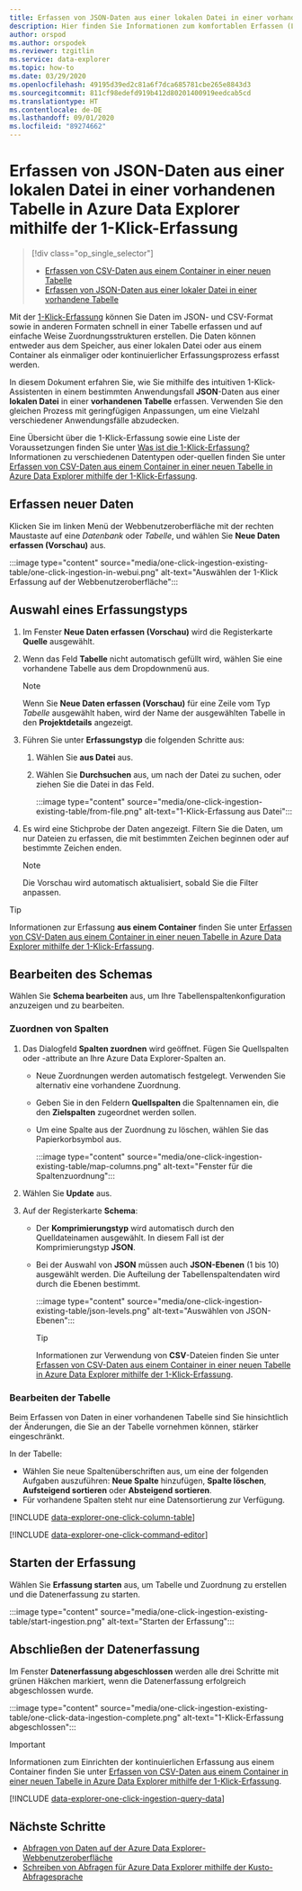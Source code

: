 ```yaml
---
title: Erfassen von JSON-Daten aus einer lokalen Datei in einer vorhandenen Tabelle in Azure Data Explorer mithilfe der 1-Klick-Erfassung
description: Hier finden Sie Informationen zum komfortablen Erfassen (Laden) von Daten in einer vorhandenen Azure Data Explorer-Tabelle mit der 1-Klick-Erfassung.
author: orspod
ms.author: orspodek
ms.reviewer: tzgitlin
ms.service: data-explorer
ms.topic: how-to
ms.date: 03/29/2020
ms.openlocfilehash: 49195d39ed2c81a6f7dca685781cbe265e8843d3
ms.sourcegitcommit: 811cf98edefd919b412d80201400919eedcab5cd
ms.translationtype: HT
ms.contentlocale: de-DE
ms.lasthandoff: 09/01/2020
ms.locfileid: "89274662"
---
```

# <a name="use-one-click-ingestion-to-ingest-json-data-from-a-local-file-to-an-existing-table-in-azure-data-explorer"></a>Erfassen von JSON-Daten aus einer lokalen Datei in einer vorhandenen Tabelle in Azure Data Explorer mithilfe der 1-Klick-Erfassung


> [!div class="op_single_selector"]
> * [Erfassen von CSV-Daten aus einem Container in einer neuen Tabelle](one-click-ingestion-new-table.md)
> * [Erfassen von JSON-Daten aus einer lokaler Datei in einer vorhandene Tabelle](one-click-ingestion-existing-table.md)

Mit der [1-Klick-Erfassung](ingest-data-one-click.md) können Sie Daten im JSON- und CSV-Format sowie in anderen Formaten schnell in einer Tabelle erfassen und auf einfache Weise Zuordnungsstrukturen erstellen. Die Daten können entweder aus dem Speicher, aus einer lokalen Datei oder aus einem Container als einmaliger oder kontinuierlicher Erfassungsprozess erfasst werden.  

In diesem Dokument erfahren Sie, wie Sie mithilfe des intuitiven 1-Klick-Assistenten in einem bestimmten Anwendungsfall **JSON**-Daten aus einer **lokalen Datei** in einer **vorhandenen Tabelle** erfassen. Verwenden Sie den gleichen Prozess mit geringfügigen Anpassungen, um eine Vielzahl verschiedener Anwendungsfälle abzudecken.

Eine Übersicht über die 1-Klick-Erfassung sowie eine Liste der Voraussetzungen finden Sie unter [Was ist die 1-Klick-Erfassung?](ingest-data-one-click.md)
Informationen zu verschiedenen Datentypen oder-quellen finden Sie unter [Erfassen von CSV-Daten aus einem Container in einer neuen Tabelle in Azure Data Explorer mithilfe der 1-Klick-Erfassung](one-click-ingestion-new-table.md).

## <a name="ingest-new-data"></a>Erfassen neuer Daten

Klicken Sie im linken Menü der Webbenutzeroberfläche mit der rechten Maustaste auf eine *Datenbank* oder *Tabelle*, und wählen Sie **Neue Daten erfassen (Vorschau)** aus.

   :::image type="content" source="media/one-click-ingestion-existing-table/one-click-ingestion-in-webui.png" alt-text="Auswählen der 1-Klick Erfassung auf der Webbenutzeroberfläche":::
 
## <a name="select-an-ingestion-type"></a>Auswahl eines Erfassungstyps

1. Im Fenster **Neue Daten erfassen (Vorschau)** wird die Registerkarte **Quelle** ausgewählt.

1. Wenn das Feld **Tabelle** nicht automatisch gefüllt wird, wählen Sie eine vorhandene Tabelle aus dem Dropdownmenü aus.

    > [!NOTE]
    > Wenn Sie **Neue Daten erfassen (Vorschau)** für eine Zeile vom Typ *Tabelle* ausgewählt haben, wird der Name der ausgewählten Tabelle in den **Projektdetails** angezeigt.

1. Führen Sie unter **Erfassungstyp** die folgenden Schritte aus:

   1. Wählen Sie **aus Datei** aus.  
   1. Wählen Sie **Durchsuchen** aus, um nach der Datei zu suchen, oder ziehen Sie die Datei in das Feld.
    
      :::image type="content" source="media/one-click-ingestion-existing-table/from-file.png" alt-text="1-Klick-Erfassung aus Datei":::

 1. Es wird eine Stichprobe der Daten angezeigt. Filtern Sie die Daten, um nur Dateien zu erfassen, die mit bestimmten Zeichen beginnen oder auf bestimmte Zeichen enden. 
   
    >[!NOTE] 
    >Die Vorschau wird automatisch aktualisiert, sobald Sie die Filter anpassen.
  
> [!TIP]
> Informationen zur Erfassung **aus einem Container** finden Sie unter [Erfassen von CSV-Daten aus einem Container in einer neuen Tabelle in Azure Data Explorer mithilfe der 1-Klick-Erfassung](one-click-ingestion-new-table.md#select-an-ingestion-type).

## <a name="edit-the-schema"></a>Bearbeiten des Schemas

Wählen Sie **Schema bearbeiten** aus, um Ihre Tabellenspaltenkonfiguration anzuzeigen und zu bearbeiten.

### <a name="map-columns"></a>Zuordnen von Spalten 

1. Das Dialogfeld **Spalten zuordnen** wird geöffnet. Fügen Sie Quellspalten oder -attribute an Ihre Azure Data Explorer-Spalten an.
    * Neue Zuordnungen werden automatisch festgelegt. Verwenden Sie alternativ eine vorhandene Zuordnung. 
    * Geben Sie in den Feldern **Quellspalten** die Spaltennamen ein, die den **Zielspalten** zugeordnet werden sollen.
    * Um eine Spalte aus der Zuordnung zu löschen, wählen Sie das Papierkorbsymbol aus.

      :::image type="content" source="media/one-click-ingestion-existing-table/map-columns.png" alt-text="Fenster für die Spaltenzuordnung"::: 
    
1. Wählen Sie **Update** aus.
1. Auf der Registerkarte **Schema**:
    * Der **Komprimierungstyp** wird automatisch durch den Quelldateinamen ausgewählt. In diesem Fall ist der Komprimierungstyp **JSON**.
        
    * Bei der Auswahl von **JSON** müssen auch **JSON-Ebenen** (1 bis 10) ausgewählt werden. Die Aufteilung der Tabellenspaltendaten wird durch die Ebenen bestimmt.

        :::image type="content" source="media/one-click-ingestion-existing-table/json-levels.png" alt-text="Auswählen von JSON-Ebenen":::
    
       > [!TIP]
       > Informationen zur Verwendung von **CSV**-Dateien finden Sie unter [Erfassen von CSV-Daten aus einem Container in einer neuen Tabelle in Azure Data Explorer mithilfe der 1-Klick-Erfassung](one-click-ingestion-new-table.md#edit-the-schema).

### <a name="edit-the-table"></a>Bearbeiten der Tabelle 

Beim Erfassen von Daten in einer vorhandenen Tabelle sind Sie hinsichtlich der Änderungen, die Sie an der Tabelle vornehmen können, stärker eingeschränkt.

In der Tabelle: 
* Wählen Sie neue Spaltenüberschriften aus, um eine der folgenden Aufgaben auszuführen: **Neue Spalte** hinzufügen, **Spalte löschen**, **Aufsteigend sortieren** oder **Absteigend sortieren**. 
* Für vorhandene Spalten steht nur eine Datensortierung zur Verfügung.

[!INCLUDE [data-explorer-one-click-column-table](includes/data-explorer-one-click-column-table.md)]

[!INCLUDE [data-explorer-one-click-command-editor](includes/data-explorer-one-click-command-editor.md)]

## <a name="start-ingestion"></a>Starten der Erfassung

Wählen Sie **Erfassung starten** aus, um Tabelle und Zuordnung zu erstellen und die Datenerfassung zu starten.

:::image type="content" source="media/one-click-ingestion-existing-table/start-ingestion.png" alt-text="Starten der Erfassung":::

## <a name="complete-data-ingestion"></a>Abschließen der Datenerfassung

Im Fenster **Datenerfassung abgeschlossen** werden alle drei Schritte mit grünen Häkchen markiert, wenn die Datenerfassung erfolgreich abgeschlossen wurde.

:::image type="content" source="media/one-click-ingestion-existing-table/one-click-data-ingestion-complete.png" alt-text="1-Klick-Erfassung abgeschlossen":::

> [!IMPORTANT]
> Informationen zum Einrichten der kontinuierlichen Erfassung aus einem Container finden Sie unter [Erfassen von CSV-Daten aus einem Container in einer neuen Tabelle in Azure Data Explorer mithilfe der 1-Klick-Erfassung](one-click-ingestion-new-table.md#create-continuous-ingestion-for-container).

[!INCLUDE [data-explorer-one-click-ingestion-query-data](includes/data-explorer-one-click-ingestion-query-data.md)]

## <a name="next-steps"></a>Nächste Schritte

* [Abfragen von Daten auf der Azure Data Explorer-Webbenutzeroberfläche](web-query-data.md)
* [Schreiben von Abfragen für Azure Data Explorer mithilfe der Kusto-Abfragesprache](write-queries.md)
